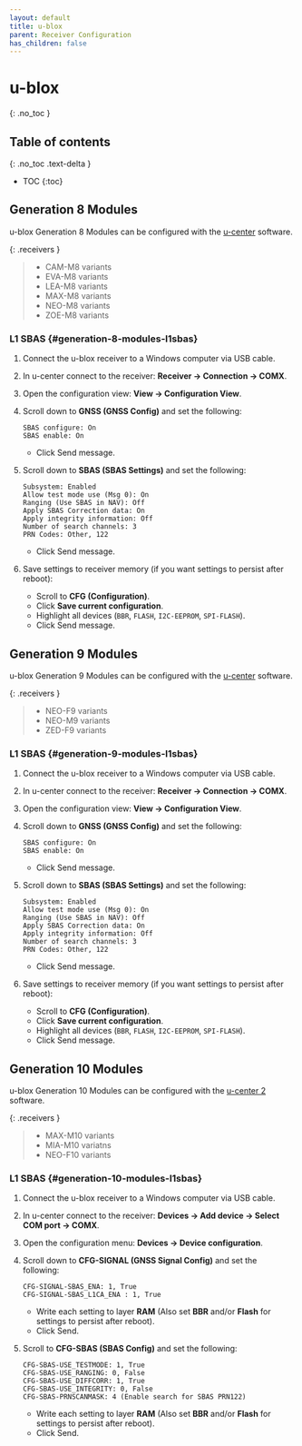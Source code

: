 ```yaml
---
layout: default
title: u-blox
parent: Receiver Configuration
has_children: false
---
```


# u-blox
{: .no_toc }

## Table of contents
{: .no_toc .text-delta }

- TOC
{:toc}

## Generation 8 Modules

u-blox Generation 8 Modules can be configured with the [u-center](https://www.u-blox.com/en/product/u-center) software.

{: .receivers }
>
> - CAM-M8 variants
> - EVA-M8 variants
> - LEA-M8 variants
> - MAX-M8 variants
> - NEO-M8 variants
> - ZOE-M8 variants

### L1 SBAS {#generation-8-modules-l1sbas}

1. Connect the u-blox receiver to a Windows computer via USB cable.

2. In u-center connect to the receiver: **Receiver &rarr; Connection &rarr; COMX**.

3. Open the configuration view: **View &rarr; Configuration View**.

4. Scroll down to **GNSS (GNSS Config)** and set the following:

    ```text
    SBAS configure: On
    SBAS enable: On
    ```

    - Click Send message.

5. Scroll down to **SBAS (SBAS Settings)** and set the following:

    ```text
    Subsystem: Enabled
    Allow test mode use (Msg 0): On
    Ranging (Use SBAS in NAV): Off
    Apply SBAS Correction data: On
    Apply integrity information: Off
    Number of search channels: 3
    PRN Codes: Other, 122
    ```

    - Click Send message.

6. Save settings to receiver memory (if you want settings to persist after reboot):

    - Scroll to **CFG (Configuration)**.
    - Click **Save current configuration**.
    - Highlight all devices (`BBR`, `FLASH`, `I2C-EEPROM`, `SPI-FLASH`).
    - Click Send message.

## Generation 9 Modules

u-blox Generation 9 Modules can be configured with the [u-center](https://www.u-blox.com/en/product/u-center) software.

{: .receivers }
>
> - NEO-F9 variants
> - NEO-M9 variants
> - ZED-F9 variants

### L1 SBAS {#generation-9-modules-l1sbas}

1. Connect the u-blox receiver to a Windows computer via USB cable.

2. In u-center connect to the receiver: **Receiver &rarr; Connection &rarr; COMX**.

3. Open the configuration view: **View &rarr; Configuration View**.

4. Scroll down to **GNSS (GNSS Config)** and set the following:

    ```text
    SBAS configure: On
    SBAS enable: On
    ```

    - Click Send message.

5. Scroll down to **SBAS (SBAS Settings)** and set the following:

    ```text
    Subsystem: Enabled
    Allow test mode use (Msg 0): On
    Ranging (Use SBAS in NAV): Off
    Apply SBAS Correction data: On
    Apply integrity information: Off
    Number of search channels: 3
    PRN Codes: Other, 122
    ```

    - Click Send message.

6. Save settings to receiver memory (if you want settings to persist after reboot):

    - Scroll to **CFG (Configuration)**.
    - Click **Save current configuration**.
    - Highlight all devices (`BBR`, `FLASH`, `I2C-EEPROM`, `SPI-FLASH`).
    - Click Send message.

## Generation 10 Modules

u-blox Generation 10 Modules can be configured with the [u-center 2](https://www.u-blox.com/en/u-center-2) software.

{: .receivers }
>
> - MAX-M10 variants
> - MIA-M10 variatns
> - NEO-F10 variants

### L1 SBAS {#generation-10-modules-l1sbas}

1. Connect the u-blox receiver to a Windows computer via USB cable.

2. In u-center connect to the receiver: **Devices &rarr; Add device &rarr; Select COM port &rarr; COMX**.

3. Open the configuration menu: **Devices &rarr; Device configuration**.

4. Scroll down to **CFG-SIGNAL (GNSS Signal Config)** and set the following:

    ```text
    CFG-SIGNAL-SBAS_ENA: 1, True
    CFG-SIGNAL-SBAS_L1CA_ENA : 1, True
    ```

    - Write each setting to layer **RAM** (Also set **BBR** and/or **Flash** for settings to persist after reboot).
    - Click Send.

5. Scroll to **CFG-SBAS (SBAS Config)** and set the following:

    ```text
    CFG-SBAS-USE_TESTMODE: 1, True
    CFG-SBAS-USE_RANGING: 0, False
    CFG-SBAS-USE_DIFFCORR: 1, True
    CFG-SBAS-USE_INTEGRITY: 0, False
    CFG-SBAS-PRNSCANMASK: 4 (Enable search for SBAS PRN122)
    ```

    - Write each setting to layer **RAM** (Also set **BBR** and/or **Flash** for settings to persist after reboot).
    - Click Send.
